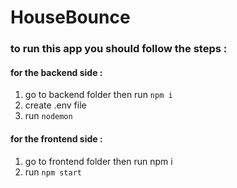 # HouseBounce

### to run this app you should follow the steps :

#### for the backend side :

1. go to backend folder then run `npm i`
2. create .env file 
3. run `nodemon` 

#### for the frontend side :

1. go to frontend folder then run npm i
2. run `npm start` 

